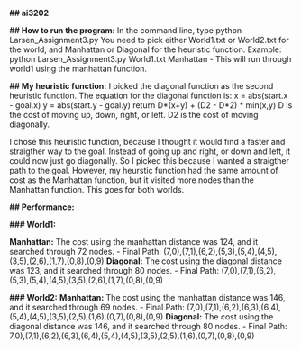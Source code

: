 **## ai3202**

**## How to run the program:**
In the command line, type python Larsen_Assignment3.py <world> <heuristic>
You need to pick either World1.txt or World2.txt for the world, and Manhattan or Diagonal for the heuristic function.
Example: python Larsen_Assignment3.py World1.txt Manhattan - This will run through world1 using the manhattan function. 


**## My heuristic function:**
I picked the diagonal function as the second heuristic function. 
The equation for the diagonal function is:
x = abs(start.x - goal.x)
y = abs(start.y - goal.y)
return D*(x+y) + (D2 - D*2) * min(x,y)
D is the cost of moving up, down, right, or left.
D2 is the cost of moving diagonally. 

I chose this heuristic function, because I thought it would find a faster and straigther way to the goal. Instead of going up and right, or down and left, it could now just go diagonally. So I picked this because I wanted a straigther path to the goal. However, my heurstic function had the same amount of cost as the Manhattan function, but it visited more nodes than the Manhattan function. This goes for both worlds. 

**## Performance:**

**### World1:**

**Manhattan:** The cost using the manhattan distance was 124, and it searched through 72 nodes.
	- Final Path: (7,0),(7,1),(6,2),(5,3),(5,4),(4,5),(3,5),(2,6),(1,7),(0,8),(0,9)
**Diagonal:** The cost using the diagonal distance was 123, and it searched through 80 nodes.
	- Final Path: (7,0),(7,1),(6,2),(5,3),(5,4),(4,5),(3,5),(2,6),(1,7),(0,8),(0,9)

**### World2:**
**Manhattan:** The cost using the manhattan distance was 146, and it searched through 69 nodes.
	- Final Path: (7,0),(7,1),(6,2),(6,3),(6,4),(5,4),(4,5),(3,5),(2,5),(1,6),(0,7),(0,8),(0,9)
**Diagonal:** The cost using the diagonal distance was 146, and it searched through 80 nodes.
	- Final Path: 7,0),(7,1),(6,2),(6,3),(6,4),(5,4),(4,5),(3,5),(2,5),(1,6),(0,7),(0,8),(0,9)
